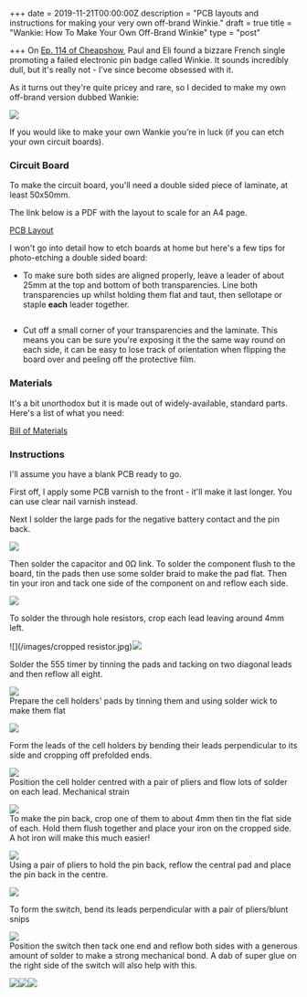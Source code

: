 +++
date = 2019-11-21T00:00:00Z
description = "PCB layouts and instructions for making your very own off-brand Winkie."
draft = true
title = "Wankie: How To Make Your Own Off-Brand Winkie"
type = "post"

+++
On [Ep. 114 of Cheapshow](https://www.thecheapshow.co.uk/ep-114-winkie), Paul and Eli found a bizzare French single promoting a failed electronic pin badge called Winkie. It sounds incredibly dull, but it's really not - I've since become obsessed with it.

As it turns out they're quite pricey and rare, so I decided to make my own off-brand version dubbed Wankie:

![](/images/finished-product.jpg)

If you would like to make your own Wankie you're in luck (if you can etch your own circuit boards).

### Circuit Board

To make the circuit board, you'll need a double sided piece of laminate, at least 50x50mm.

The link below is a PDF with the layout to scale for an A4 page.

[PCB Layout](https://drive.google.com/file/d/1G-mmLmWoUyeC-S6W-NTwl_hBmtrIUGoF/view?usp=sharing "PCB Layout")

I won't go into detail how to etch boards at home but here's a few tips for photo-etching a double sided board:

* To make sure both sides are aligned properly, leave a leader of about 25mm at the top and bottom of both transparencies. Line both transparencies up whilst holding them flat and taut, then sellotape or staple **each** leader together.

<img of transparency>

* Cut off a small corner of your transparencies and the laminate. This means you can be sure you're exposing it the the same way round on each side, it can be easy to lose track of orientation when flipping the board over and peeling off the protective film.

### Materials

It's a bit unorthodox but it is made out of widely-available, standard parts. Here's a list of what you need:

[Bill of Materials](https://docs.google.com/spreadsheets/d/1p3rOqLWnDMtnXX7NXCRcTw4L4Kr5cC3prt3LqJf37A0/edit?usp=sharing "Bill of Materials")

### Instructions

I'll assume you have a blank PCB ready to go.

First off, I apply some PCB varnish to the front - it'll make it last longer. You can use clear nail varnish instead.

Next I solder the large pads for the negative battery contact and the pin back.

![](/images/soldering-1.jpg)

Then solder the capacitor and 0Ω link. To solder the component flush to the board, tin the pads then use some solder braid to make the pad flat. Then tin your iron and tack one side of the component on and reflow each side.

![](/images/soldering-2.jpg)

To solder the through hole resistors, crop each lead leaving around 4mm left.

![](/images/cropped resistor.jpg)![](/images/soldering-3.jpg)

Solder the 555 timer by tinning the pads and tacking on two diagonal leads and then reflow all eight.  
  
![](/images/soldering-4.jpg)  
Prepare the cell holders' pads by tinning them and using solder wick to make them flat

![](/images/soldering-5.jpg)

Form the leads of the cell holders by bending their leads perpendicular to its side and cropping off prefolded ends.

![](/images/cell-holder-folded.jpg)  
Position the cell holder centred with a pair of pliers and flow lots of solder on each lead. Mechanical strain

![](/images/soldering-6.jpg)  
To make the pin back, crop one of them to about 4mm then tin the flat side of each. Hold them flush together and place your iron on the cropped side. A hot iron will make this much easier!

![](/images/pin-back-assembly.jpg)  
Using a pair of pliers to hold the pin back, reflow the central pad and place the pin back in the centre.

![](/images/soldering-7.jpg)

To form the switch, bend its leads perpendicular with a pair of pliers/blunt snips

![](/images/dip-switch-bend.jpg)  
Position the switch then tack one end and reflow both sides with a generous amount of solder to make a strong mechanical bond. A dab of super glue on the right side of the switch will also help with this.

![](/images/soldering-8.jpg)![](/images/tabs.jpg)![](/images/final-circuit-side.jpg)